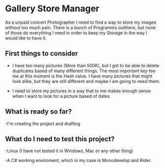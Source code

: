 # Gallery Store Manager

As a unpaid concert Photographer I need to find a way to store my images without too much pain. There is a bunch of Programms outthere, but none of those do everything I need in order to keep my Storage in the way I would like to have it. 


## First things to consider
- I have too many pictures (More than 500K), but I got to be able to delete duplicates based of many different things. The most important key too me at this moment is the Hash value. I have many pictures that might look alike, but they are still different and maybe I am going to need them. 

- I need to store my pictures in a way that to me makes enough sense when I want to look for a picture based of dates. 


## What is ready so far?
-I'm creating the project and drafting


## What do I need to test this project? 
-Linux (I have not tested it in Windows, Mac or any other thing)

-A C# working enviroment, which in my case is Monodevelop and Rider.

